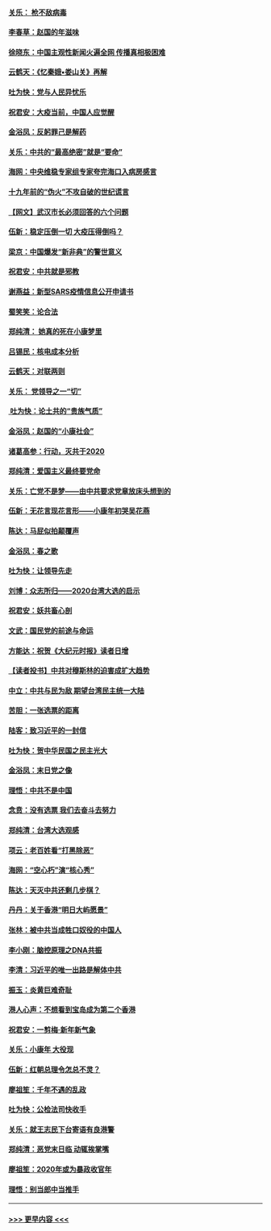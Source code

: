 #### [关乐： 枪不敌病毒](../pages/nsc993/n11826746.md?t=01281633) 
#### [李春草：赵国的年滋味](../pages/nsc993/n11826321.md?t=01281633) 
#### [徐晓东：中国主观性新闻火遍全网 传播真相极困难](../pages/nsc993/n11826508.md?t=01281633) 
#### [云鹤天：《忆秦娥▪娄山关》再解](../pages/nsc993/n11824682.md?t=01281633) 
#### [吐为快：党与人民异忧乐](../pages/nsc993/n11824660.md?t=01281633) 
#### [祝君安：大疫当前，中国人应觉醒](../pages/nsc993/n11821946.md?t=01281633) 
#### [金浴凤：反躬罪己是解药](../pages/nsc993/n11820280.md?t=01281633) 
#### [关乐：中共的“最高绝密”就是“要命”](../pages/nsc993/n11816946.md?t=01281633) 
#### [海网：中央维稳专家组专家夸完海口入病房感言](../pages/nsc993/n11815138.md?t=01281633) 
#### [十九年前的“伪火”不攻自破的世纪谎言](../pages/nsc993/n11813238.md?t=01281633) 
#### [【网文】武汉市长必须回答的六个问题](../pages/nsc993/n11813848.md?t=01281633) 
#### [伍新：稳定压倒一切 大疫压得倒吗？](../pages/nsc993/n11812634.md?t=01281633) 
#### [梁京：中国爆发“新非典”的警世意义](../pages/nsc993/n11812554.md?t=01281633) 
#### [祝君安：中共就是邪教](../pages/nsc993/n11812431.md?t=01281633) 
#### [谢燕益：新型SARS疫情信息公开申请书](../pages/nsc993/n11808840.md?t=01281633) 
#### [蜀笑笑：论合法](../pages/nsc993/n11808064.md?t=01281633) 
#### [郑纯清： 她真的死在小康梦里](../pages/nsc993/n11806623.md?t=01281633) 
#### [吕锡民：核电成本分析](../pages/nsc993/n11806284.md?t=01281633) 
#### [云鹤天：对联两则](../pages/nsc993/n11805957.md?t=01281633) 
#### [关乐： 党领导之一“切”](../pages/nsc993/n11804505.md?t=01281633) 
#### [ 吐为快：论土共的“贵族气质”](../pages/nsc993/n11804490.md?t=01281633) 
#### [金浴凤：赵国的“小康社会”](../pages/nsc993/n11804452.md?t=01281633) 
#### [诸葛高参：行动，灭共于2020](../pages/nsc993/n11804120.md?t=01281633) 
#### [郑纯清：爱国主义最终要党命](../pages/nsc993/n11802197.md?t=01281633) 
#### [关乐：亡党不是梦——由中共要求党章放床头想到的](../pages/nsc993/n11802156.md?t=01281633) 
#### [伍新：无花言现花言形——小康年初哭吴花燕](../pages/nsc993/n11800044.md?t=01281633) 
#### [陈达：马屁似拍颠覆声](../pages/nsc993/n11800010.md?t=01281633) 
#### [金浴凤：春之歌](../pages/nsc993/n11797687.md?t=01281633) 
#### [吐为快：让领导先走](../pages/nsc993/n11797512.md?t=01281633) 
#### [刘博：众志所归——2020台湾大选的启示](../pages/nsc993/n11796878.md?t=01281633) 
#### [祝君安：妖共畜心剖](../pages/nsc993/n11794273.md?t=01281633) 
#### [文武：国民党的前途与命运](../pages/nsc993/n11794198.md?t=01281633) 
#### [方能达：祝贺《大纪元时报》读者日增](../pages/nsc993/n11793807.md?t=01281633) 
#### [【读者投书】中共对穆斯林的迫害成扩大趋势](../pages/nsc993/n11791371.md?t=01281633) 
#### [中立：中共与民为敌 期望台湾民主统一大陆](../pages/nsc993/n11790392.md?t=01281633) 
#### [苦胆：一张选票的距离](../pages/nsc993/n11788914.md?t=01281633) 
#### [陆客：致习近平的一封信](../pages/nsc993/n11788867.md?t=01281633) 
#### [吐为快：贺中华民国之民主光大](../pages/nsc993/n11788618.md?t=01281633) 
#### [金浴凤：末日党之像](../pages/nsc993/n11787475.md?t=01281633) 
#### [理悟：中共不是中国](../pages/nsc993/n11787463.md?t=01281633) 
#### [念贲：没有选票  我们去奋斗去努力](../pages/nsc993/n11787398.md?t=01281633) 
#### [郑纯清：台湾大选观感](../pages/nsc993/n11786210.md?t=01281633) 
#### [项云：老百姓看“打黑除恶”](../pages/nsc993/n11785398.md?t=01281633) 
#### [海网：“空心朽”演“核心秀”](../pages/nsc993/n11783874.md?t=01281633) 
#### [陈达：天灭中共还剩几步棋？](../pages/nsc993/n11783719.md?t=01281633) 
#### [丹丹：关于香港“明日大屿愿景”](../pages/nsc993/n11783273.md?t=01281633) 
#### [张林：被中共当成牲口奴役的中国人](../pages/nsc993/n11782397.md?t=01281633) 
#### [李小刚：脑控原理之DNA共振](../pages/nsc993/n11780962.md?t=01281633) 
#### [李清：习近平的唯一出路是解体中共](../pages/nsc993/n11780866.md?t=01281633) 
#### [振玉：炎黄巨难奇耻](../pages/nsc993/n11779632.md?t=01281633) 
#### [港人心声：不想看到宝岛成为第二个香港](../pages/nsc993/n11778817.md?t=01281633) 
#### [祝君安：一剪梅‧新年新气象](../pages/nsc993/n11776340.md?t=01281633) 
#### [关乐：小康年 大役现](../pages/nsc993/n11774213.md?t=01281633) 
#### [伍新：红朝总理令怎总不灵？](../pages/nsc993/n11770813.md?t=01281633) 
#### [廖祖笙：千年不遇的乱政](../pages/nsc993/n11770373.md?t=01281633) 
#### [吐为快：公检法司快收手](../pages/nsc993/n11770359.md?t=01281633) 
#### [关乐：就王志民下台寄语有良港警](../pages/nsc993/n11769903.md?t=01281633) 
#### [郑纯清：恶党末日临 动辄挨掌嘴](../pages/nsc993/n11769356.md?t=01281633) 
#### [廖祖笙：2020年或为暴政收官年](../pages/nsc993/n11768216.md?t=01281633) 
#### [理悟：别当郎中当推手](../pages/nsc993/n11768243.md?t=01281633) 

----
#### [ >>> 更早内容 <<< ](../indexes/nsc993-earlier.md)
